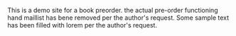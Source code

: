 This is a demo site for a book preorder.  the actual pre-order functioning hand maillist has bene removed per the author's request.  Some sample text has been filled with lorem per the author's request.